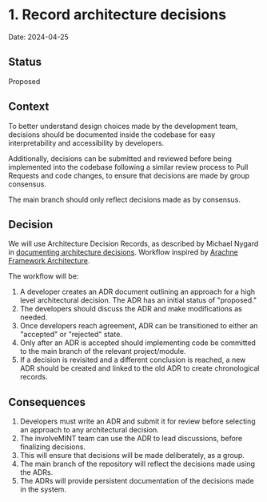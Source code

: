 # 1. Record architecture decisions

Date: 2024-04-25

## Status

Proposed

## Context

To better understand design choices made by the development team, decisions should be documented inside the codebase for easy interpretability and accessibility by developers.

Additionally, decisions can be submitted and reviewed before being implemented into the codebase following a similar review process to Pull Requests and code changes, to ensure that decisions are made by group consensus.

The main branch should only reflect decisions made as by consensus.

## Decision

We will use Architecture Decision Records, as described by Michael Nygard in 
[documenting architecture decisions](http://thinkrelevance.com/blog/2011/11/15/documenting-architecture-decisions). Workflow inspired by [Arachne Framework Architecture](https://github.com/arachne-framework/architecture/blob/master/adr-001-use-adrs.md).

The workflow will be:

1. A developer creates an ADR document outlining an approach for a high level architectural decision. The ADR has an initial status of "proposed."
2. The developers should discuss the ADR and make modifications as needed.
3. Once developers reach agreement, ADR can be transitioned to either an "accepted" or "rejected" state.
4. Only after an ADR is accepted should implementing code be committed to the main branch of the relevant project/module.
5. If a decision is revisited and a different conclusion is reached, a new ADR should be created and linked to the old ADR to create chronological records.


## Consequences

1. Developers must write an ADR and submit it for review before
   selecting an approach to any architectural decision.
2. The involveMINT team can use the ADR to lead discussions, before finalizing decisions.
3. This will ensure that decisions will be made deliberately, as a group.
4. The main branch of the repository will reflect the decisions made using the ADRs.
5. The ADRs will provide persistent documentation of the decisions made in the system.

